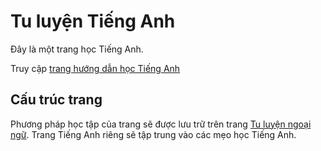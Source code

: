 # Tu luyện Tiếng Anh
Đây là một trang học Tiếng Anh. 

Truy cập [trang hướng dẫn học Tiếng Anh](https://daihocmo.github.io/tieng-anh)

## Cấu trúc trang

Phương pháp học tập của trang sẽ được lưu trữ trên trang [Tu luyện ngoại ngữ](https://daihocmo.github.io/ngoai-ngu/). Trang Tiếng Anh riêng sẽ tập trung vào các mẹo học Tiếng Anh.
